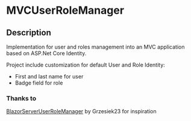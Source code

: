 # MVCUserRoleManager

## Description
Implementation for user and roles management into an MVC application based on ASP.Net Core Identity.

Project include customization for default User and Role Identity:
* First and last name for user
* Badge field for role

### Thanks to
[BlazorServerUserRoleManager](https://github.com/Grzesiek23/BlazorServerUserRoleManager) by Grzesiek23 for inspiration
